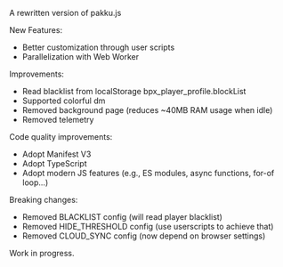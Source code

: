 A rewritten version of pakku.js

New Features:

- Better customization through user scripts
- Parallelization with Web Worker

Improvements:

- Read blacklist from localStorage bpx_player_profile.blockList
- Supported colorful dm
- Removed background page (reduces ~40MB RAM usage when idle)
- Removed telemetry

Code quality improvements:

- Adopt Manifest V3
- Adopt TypeScript
- Adopt modern JS features (e.g., ES modules, async functions, for-of loop...)

Breaking changes:

- Removed BLACKLIST config (will read player blacklist)
- Removed HIDE_THRESHOLD config (use userscripts to achieve that)
- Removed CLOUD_SYNC config (now depend on browser settings)

Work in progress.